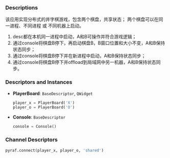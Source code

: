 
### Descriptions
该应用实现分布式的井字棋游戏，包含两个棋盘，共享状态；
两个棋盘可以在同一进程、不同进程 或 不同机器上启动。

1. desc都在本机同一进程中启动，A和B可操作并符合游戏逻辑；
2. 通过console将棋盘B停下，再启动棋盘B，B窗口位置和大小不变，A和B保持状态同步；
3. 通过console将棋盘B停下并在新进程中启动，A和B保持状态同步；
4. 通过console将棋盘B停下并offload到局域网中另一机器，A和B保持状态同步。

### Descriptors and Instances
- **PlayerBoard**: `BaseDescriptor`, `QWidget`
    ```python
    player_x = PlayerBoard('X')
    player_o = PlayerBoard('O')
    ```
- **Console**: `BaseDescriptor`
    ```python
    console = Console()
    ```

### Channel Descriptors
```python
pyraf.connect(player_x, player_o, 'shared')
```
